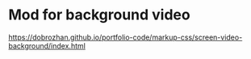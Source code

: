 # Mod for background video

https://dobrozhan.github.io/portfolio-code/markup-css/screen-video-background/index.html
